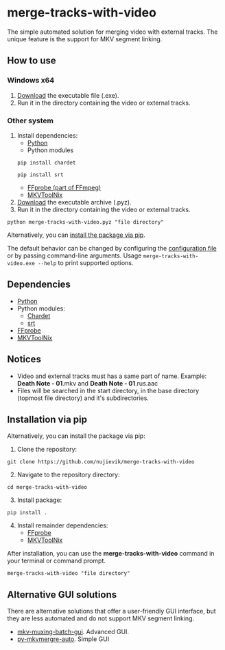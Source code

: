 # merge-tracks-with-video

The simple automated solution for merging video with external tracks.
The unique feature is the support for MKV segment linking.

## How to use

### Windows x64

1. [Download](
https://github.com/nujievik/merge-tracks-with-video/releases) the
executable file (.exe).
2. Run it in the directory containing the video or external tracks.

### Other system

1. Install dependencies:
    - [Python](https://www.python.org/downloads/)
    - Python modules
    ```
    pip install chardet
    ```
    ```
    pip install srt
    ```
    - [FFprobe (part of FFmpeg)](https://ffmpeg.org/download.html)
    - [MKVToolNix](https://mkvtoolnix.download/)
2. [Download](
https://github.com/nujievik/merge-tracks-with-video/releases) the
executable archive (.pyz).
3. Run it in the directory containing the video or external tracks.
```
python merge-tracks-with-video.pyz "file directory"
```

Alternatively, you can [install the package via pip](
#Installation-via-pip).

The default behavior can be changed by configuring the
[configuration file](
https://github.com/nujievik/merge-tracks-with-video/blob/main/config-merge-tracks-with-video.ini)
or by passing command-line arguments.
Usage `merge-tracks-with-video.exe --help` to print supported options.

## Dependencies

- [Python](https://www.python.org/downloads/)
- Python modules:
    - [Chardet](https://github.com/chardet/chardet)
    - [srt](https://github.com/cdown/srt)
- [FFprobe](https://ffmpeg.org/download.html)
- [MKVToolNix](https://mkvtoolnix.download/)

## Notices

- Video and external tracks must has a same part of name. Example:
**Death Note - 01**.mkv and **Death Note - 01**.rus.aac
- Files will be searched in the start directory, in the base directory 
(topmost file directory) and it's subdirectories.

## Installation via pip

Alternatively, you can install the package via pip:
1. Clone the repository:
```
git clone https://github.com/nujievik/merge-tracks-with-video
```
2. Navigate to the repository directory:
```
cd merge-tracks-with-video
```
3. Install package:
```
pip install .
```
4. Install remainder dependencies:
    - [FFprobe](https://ffmpeg.org/download.html)
    - [MKVToolNix](https://mkvtoolnix.download/)

After installation, you can use the **merge-tracks-with-video** command
in your terminal or command prompt.
```
merge-tracks-with-video "file directory"
```

## Alternative GUI solutions

There are alternative solutions that offer a user-friendly GUI
interface, but they are less automated and do not support MKV segment
linking.

- [mkv-muxing-batch-gui](
https://github.com/yaser01/mkv-muxing-batch-gui). Advanced GUI.
- [py-mkvmergre-auto](https://github.com/LedyBacer/py-mkvmergre-auto).
Simple GUI
